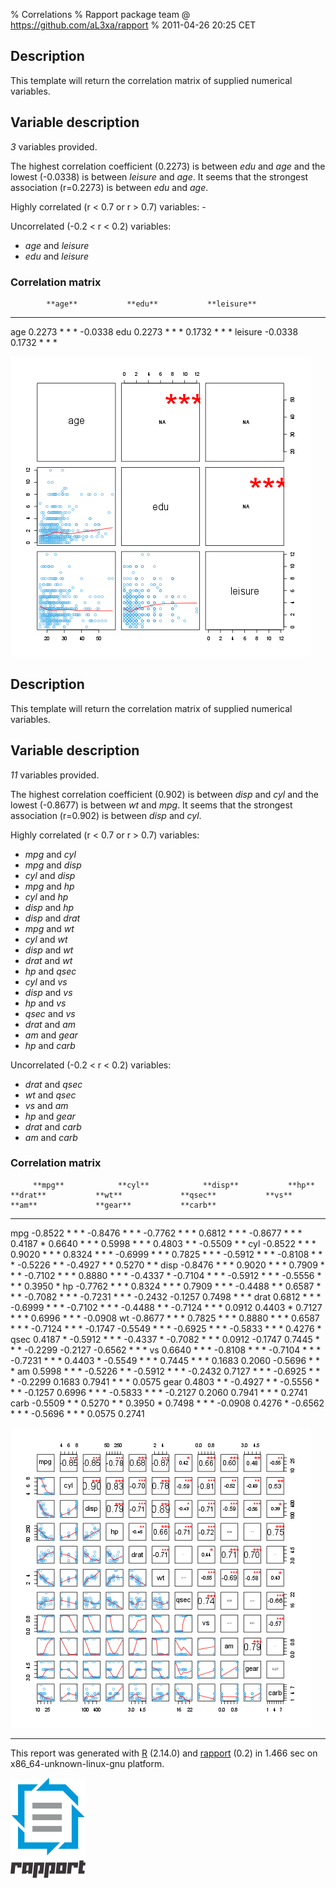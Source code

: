 % Correlations
% Rapport package team @ https://github.com/aL3xa/rapport
% 2011-04-26 20:25 CET

Description
-----------

This template will return the correlation matrix of supplied numerical
variables.

Variable description
--------------------

*3* variables provided.

The highest correlation coefficient (0.2273) is between *edu* and *age*
and the lowest (-0.0338) is between *leisure* and *age*. It seems that
the strongest association (r=0.2273) is between *edu* and *age*.

Highly correlated (r < 0.7 or r \> 0.7) variables: -

Uncorrelated (-0.2 < r < 0.2) variables:

-   *age* and *leisure*
-   *edu* and *leisure*

### Correlation matrix

<!-- endlist -->

            **age**           **edu**           **leisure**
  --------- ----------------- ----------------- -----------------
  age                         0.2273 \* \* \*   -0.0338
  edu       0.2273 \* \* \*                     0.1732 \* \* \*
  leisure   -0.0338           0.1732 \* \* \*   

[![image](0e4cca7017b21223d68df3b9e300c895.png)](0e4cca7017b21223d68df3b9e300c895-hires.png)

Description
-----------

This template will return the correlation matrix of supplied numerical
variables.

Variable description
--------------------

*11* variables provided.

The highest correlation coefficient (0.902) is between *disp* and *cyl*
and the lowest (-0.8677) is between *wt* and *mpg*. It seems that the
strongest association (r=0.902) is between *disp* and *cyl*.

Highly correlated (r < 0.7 or r \> 0.7) variables:

-   *mpg* and *cyl*
-   *mpg* and *disp*
-   *cyl* and *disp*
-   *mpg* and *hp*
-   *cyl* and *hp*
-   *disp* and *hp*
-   *disp* and *drat*
-   *mpg* and *wt*
-   *cyl* and *wt*
-   *disp* and *wt*
-   *drat* and *wt*
-   *hp* and *qsec*
-   *cyl* and *vs*
-   *disp* and *vs*
-   *hp* and *vs*
-   *qsec* and *vs*
-   *drat* and *am*
-   *am* and *gear*
-   *hp* and *carb*

Uncorrelated (-0.2 < r < 0.2) variables:

-   *drat* and *qsec*
-   *wt* and *qsec*
-   *vs* and *am*
-   *hp* and *gear*
-   *drat* and *carb*
-   *am* and *carb*

### Correlation matrix

<!-- endlist -->

         **mpg**            **cyl**            **disp**           **hp**             **drat**           **wt**             **qsec**           **vs**             **am**             **gear**           **carb**
  ------ ------------------ ------------------ ------------------ ------------------ ------------------ ------------------ ------------------ ------------------ ------------------ ------------------ ------------------
  mpg                       -0.8522 \* \* \*   -0.8476 \* \* \*   -0.7762 \* \* \*   0.6812 \* \* \*    -0.8677 \* \* \*   0.4187 \*          0.6640 \* \* \*    0.5998 \* \* \*    0.4803 \* \*       -0.5509 \* \*
  cyl    -0.8522 \* \* \*                      0.9020 \* \* \*    0.8324 \* \* \*    -0.6999 \* \* \*   0.7825 \* \* \*    -0.5912 \* \* \*   -0.8108 \* \* \*   -0.5226 \* \*      -0.4927 \* \*      0.5270 \* \*
  disp   -0.8476 \* \* \*   0.9020 \* \* \*                       0.7909 \* \* \*    -0.7102 \* \* \*   0.8880 \* \* \*    -0.4337 \*         -0.7104 \* \* \*   -0.5912 \* \* \*   -0.5556 \* \* \*   0.3950 \*
  hp     -0.7762 \* \* \*   0.8324 \* \* \*    0.7909 \* \* \*                       -0.4488 \* \*      0.6587 \* \* \*    -0.7082 \* \* \*   -0.7231 \* \* \*   -0.2432            -0.1257            0.7498 \* \* \*
  drat   0.6812 \* \* \*    -0.6999 \* \* \*   -0.7102 \* \* \*   -0.4488 \* \*                         -0.7124 \* \* \*   0.0912             0.4403 \*          0.7127 \* \* \*    0.6996 \* \* \*    -0.0908
  wt     -0.8677 \* \* \*   0.7825 \* \* \*    0.8880 \* \* \*    0.6587 \* \* \*    -0.7124 \* \* \*                      -0.1747            -0.5549 \* \* \*   -0.6925 \* \* \*   -0.5833 \* \* \*   0.4276 \*
  qsec   0.4187 \*          -0.5912 \* \* \*   -0.4337 \*         -0.7082 \* \* \*   0.0912             -0.1747                               0.7445 \* \* \*    -0.2299            -0.2127            -0.6562 \* \* \*
  vs     0.6640 \* \* \*    -0.8108 \* \* \*   -0.7104 \* \* \*   -0.7231 \* \* \*   0.4403 \*          -0.5549 \* \* \*   0.7445 \* \* \*                       0.1683             0.2060             -0.5696 \* \* \*
  am     0.5998 \* \* \*    -0.5226 \* \*      -0.5912 \* \* \*   -0.2432            0.7127 \* \* \*    -0.6925 \* \* \*   -0.2299            0.1683                                0.7941 \* \* \*    0.0575
  gear   0.4803 \* \*       -0.4927 \* \*      -0.5556 \* \* \*   -0.1257            0.6996 \* \* \*    -0.5833 \* \* \*   -0.2127            0.2060             0.7941 \* \* \*                       0.2741
  carb   -0.5509 \* \*      0.5270 \* \*       0.3950 \*          0.7498 \* \* \*    -0.0908            0.4276 \*          -0.6562 \* \* \*   -0.5696 \* \* \*   0.0575             0.2741             

[![image](82a0f381195bb4f50da3c943e264add1.png)](82a0f381195bb4f50da3c943e264add1-hires.png)

* * * * *

This report was generated with [R](http://www.r-project.org/) (2.14.0)
and [rapport](http://al3xa.github.com/rapport/) (0.2) in 1.466 sec on
x86\_64-unknown-linux-gnu platform.

![image](images/logo.png)
